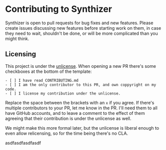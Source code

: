 # Contributing to Synthizer

Synthizer is open to pull requests for bug fixes and new features.  Please create issues
discussing new features before starting work on them, in case they need to wait, shouldn't be done, or will be more complicated than you might think.

## Licensing

This project is under the [unlicense](./LICENSE).  When opening a new PR there's some checkboxes at the bottom of the template:

```
- [ ] I have read CONTRIBUTING.md
- [ ] I am the only contributor to this PR, and own coppyright on my code.
- [ ] I license my contribution under the unlicense.
```

Replace the space between the brackets with an `x` if you agree.  If there's multiple contributors to your PR, let me know in the PR.
I'll need them to all have GitHub accounts, and to leave a comment to the effect of them agreeing that their contribution is under the unlicense as well.

We might make this more formal later, but the unlicense is liberal enough to even allow relicensing, so for the time being there's no CLA.


asdfasdfasdfasdf